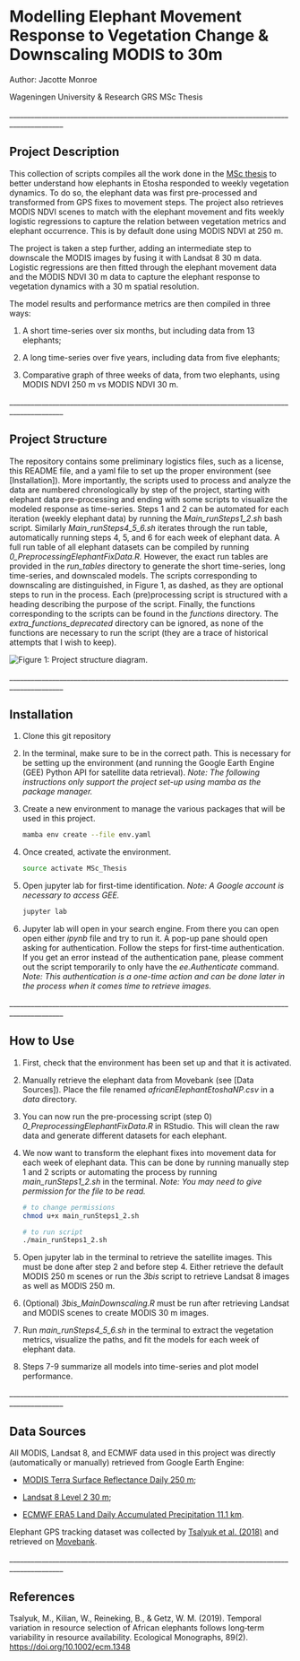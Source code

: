 # Modelling Elephant Movement Response to Vegetation Change & Downscaling MODIS to 30m 

Author: Jacotte Monroe

Wageningen University & Research GRS MSc Thesis

\_\_\_\_\_\_\_\_\_\_\_\_\_\_\_\_\_\_\_\_\_\_\_\_\_\_\_\_\_\_\_\_\_\_\_\_\_\_\_\_\_\_\_\_\_\_\_\_\_\_\_\_\_\_\_\_\_\_\_\_\_\_\_\_\_\_\_\_\_\_\_\_\_\_\_\_\_\_\_\_\_\_\_\_\_\_\_\_\_\_\_\_\_

## Project Description

This collection of scripts compiles all the work done in the [MSc thesis](https://www.wur.nl/en/activity/navigating-change-elephant-movement-response-to-vegetation-dynamics-in-etosha-national-park-namibia.htm) to better understand how elephants in Etosha responded to weekly vegetation dynamics. To do so, the elephant data was first pre-processed and transformed from GPS fixes to movement steps. The project also retrieves MODIS NDVI scenes to match with the elephant movement and fits weekly logistic regressions to capture the relation between vegetation metrics and elephant occurrence. This is by default done using MODIS NDVI at 250 m.

The project is taken a step further, adding an intermediate step to downscale the MODIS images by fusing it with Landsat 8 30 m data. Logistic regressions are then fitted through the elephant movement data and the MODIS NDVI 30 m data to capture the elephant response to vegetation dynamics with a 30 m spatial resolution.

The model results and performance metrics are then compiled in three ways:

1.  A short time-series over six months, but including data from 13 elephants;

2.  A long time-series over five years, including data from five elephants;

3.   Comparative graph of three weeks of data, from two elephants, using MODIS NDVI 250 m vs MODIS NDVI 30 m.

\_\_\_\_\_\_\_\_\_\_\_\_\_\_\_\_\_\_\_\_\_\_\_\_\_\_\_\_\_\_\_\_\_\_\_\_\_\_\_\_\_\_\_\_\_\_\_\_\_\_\_\_\_\_\_\_\_\_\_\_\_\_\_\_\_\_\_\_\_\_\_\_\_\_\_\_\_\_\_\_\_\_\_\_\_\_\_\_\_\_\_\_\_

## Project Structure 

The repository contains some preliminary logistics files, such as a license, this README file, and a yaml file to set up the proper environment (see [Installation]). More importantly, the scripts used to process and analyze the data are numbered chronologically by step of the project, starting with elephant data pre-processing and ending with some scripts to visualize the modeled response as time-series. Steps 1 and 2 can be automated for each iteration (weekly elephant data) by running the *Main_runSteps1_2.sh* bash script. Similarly *Main_runSteps4_5_6.sh* iterates through the run table, automatically running steps 4, 5, and 6 for each week of elephant data. A full run table of all elephant datasets can be compiled by running *0_PreprocessingElephantFixData.R.* However, the exact run tables are provided in the *run_tables* directory to generate the short time-series, long time-series, and downscaled models. The scripts corresponding to downscaling are distinguished, in Figure 1, as dashed, as they are optional steps to run in the process. Each (pre)processing script is structured with a heading describing the purpose of the script. Finally, the functions corresponding to the scripts can be found in the *functions* directory. The *extra_functions_deprecated* directory can be ignored, as none of the functions are necessary to run the script (they are a trace of historical attempts that I wish to keep).

![Figure 1: Project structure diagram.](images/Project_structure_flowchart(2).png)

\_\_\_\_\_\_\_\_\_\_\_\_\_\_\_\_\_\_\_\_\_\_\_\_\_\_\_\_\_\_\_\_\_\_\_\_\_\_\_\_\_\_\_\_\_\_\_\_\_\_\_\_\_\_\_\_\_\_\_\_\_\_\_\_\_\_\_\_\_\_\_\_\_\_\_\_\_\_\_\_\_\_\_\_\_\_\_\_\_\_\_\_\_

## Installation

1.  Clone this git repository

2.  In the terminal, make sure to be in the correct path. This is necessary for be setting up the environment (and running the Google Earth Engine (GEE) Python API for satellite data retrieval). *Note: The following instructions only support the project set-up using mamba as the package manager.*

3.  Create a new environment to manage the various packages that will be used in this project.

    ``` bash
    mamba env create --file env.yaml
    ```

4.  Once created, activate the environment.

    ``` bash
    source activate MSc_Thesis
    ```

5.  Open jupyter lab for first-time identification. *Note: A Google account is necessary to access GEE.*

    ``` bash
    jupyter lab
    ```

6.  Jupyter lab will open in your search engine. From there you can open open either *ipynb* file and try to run it. A pop-up pane should open asking for authentication. Follow the steps for first-time authentication. If you get an error instead of the authentication pane, please comment out the script temporarily to only have the *ee.Authenticate* command. *Note: This authentication is a one-time action and can be done later in the process when it comes time to retrieve images.*

\_\_\_\_\_\_\_\_\_\_\_\_\_\_\_\_\_\_\_\_\_\_\_\_\_\_\_\_\_\_\_\_\_\_\_\_\_\_\_\_\_\_\_\_\_\_\_\_\_\_\_\_\_\_\_\_\_\_\_\_\_\_\_\_\_\_\_\_\_\_\_\_\_\_\_\_\_\_\_\_\_\_\_\_\_\_\_\_\_\_\_\_\_

## How to Use

1.  First, check that the environment has been set up and that it is activated.

2.  Manually retrieve the elephant data from Movebank (see [Data Sources]). Place the file renamed *africanElephantEtoshaNP.csv* in a *data* directory.

3.  You can now run the pre-processing script (step 0) *0_PreprocessingElephantFixData.R* in RStudio. This will clean the raw data and generate different datasets for each elephant.

4.  We now want to transform the elephant fixes into movement data for each week of elephant data. This can be done by running manually step 1 and 2 scripts or automating the process by running *main_runSteps1_2.sh* in the terminal. *Note: You may need to give permission for the file to be read.*

    ``` bash
    # to change permissions
    chmod u+x main_runSteps1_2.sh
    ```

    ``` bash
    # to run script
    ./main_runSteps1_2.sh
    ```

5.  Open jupyter lab in the terminal to retrieve the satellite images. This must be done after step 2 and before step 4. Either retrieve the default MODIS 250 m scenes or run the *3bis* script to retrieve Landsat 8 images as well as MODIS 250 m.

6.  (Optional) *3bis_MainDownscaling.R* must be run after retrieving Landsat and MODIS scenes to create MODIS 30 m images.

7.  Run *main_runSteps4_5_6.sh* in the terminal to extract the vegetation metrics, visualize the paths, and fit the models for each week of elephant data.

8.  Steps 7-9 summarize all models into time-series and plot model performance.

\_\_\_\_\_\_\_\_\_\_\_\_\_\_\_\_\_\_\_\_\_\_\_\_\_\_\_\_\_\_\_\_\_\_\_\_\_\_\_\_\_\_\_\_\_\_\_\_\_\_\_\_\_\_\_\_\_\_\_\_\_\_\_\_\_\_\_\_\_\_\_\_\_\_\_\_\_\_\_\_\_\_\_\_\_\_\_\_\_\_\_\_\_

## Data Sources 

All MODIS, Landsat 8, and ECMWF data used in this project was directly (automatically or manually) retrieved from Google Earth Engine:

-   [MODIS Terra Surface Reflectance Daily 250 m](https://developers.google.com/earth-engine/datasets/catalog/MODIS_061_MOD09GQ);

-   [Landsat 8 Level 2 30 m](https://developers.google.com/earth-engine/datasets/catalog/LANDSAT_LC08_C02_T1_L2);

-   [ECMWF ERA5 Land Daily Accumulated Precipitation 11.1 km](https://developers.google.com/earth-engine/datasets/catalog/ECMWF_ERA5_LAND_DAILY_AGGR).

Elephant GPS tracking dataset was collected by [Tsalyuk et al. (2018)](https://esajournals.onlinelibrary.wiley.com/doi/abs/10.1002/ecm.1348) and retrieved on [Movebank](https://www.movebank.org/movebank/#page=studies,path=study605129389).

\_\_\_\_\_\_\_\_\_\_\_\_\_\_\_\_\_\_\_\_\_\_\_\_\_\_\_\_\_\_\_\_\_\_\_\_\_\_\_\_\_\_\_\_\_\_\_\_\_\_\_\_\_\_\_\_\_\_\_\_\_\_\_\_\_\_\_\_\_\_\_\_\_\_\_\_\_\_\_\_\_\_\_\_\_\_\_\_\_\_\_\_\_

## References 

Tsalyuk, M., Kilian, W., Reineking, B., & Getz, W. M. (2019). Temporal variation in resource
selection of African elephants follows long‐term variability in resource availability. Ecological
Monographs, 89(2). <https://doi.org/10.1002/ecm.1348>
